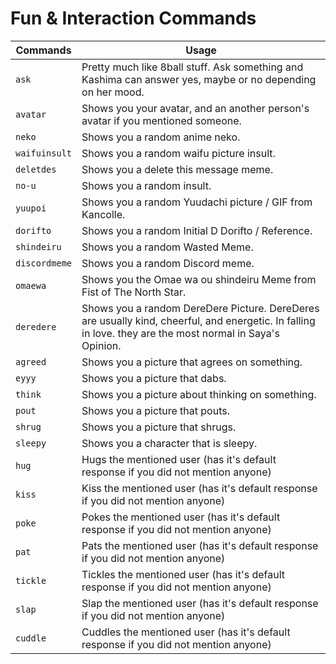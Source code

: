 # Fun & Interaction Commands

|Commands|Usage|
|--------|-----|
|`ask`| Pretty much like 8ball stuff. Ask something and Kashima can answer yes, maybe or no depending on her mood.|
|`avatar`| Shows you your avatar, and an another person's avatar if you mentioned someone.|
|`neko`| Shows you a random anime neko.|
|`waifuinsult`| Shows you a random waifu picture insult.|
|`deletdes`| Shows you a delete this message meme.|
|`no-u`| Shows you a random insult.|
|`yuupoi`| Shows you a random Yuudachi picture / GIF from Kancolle.|
|`dorifto`| Shows you a random Initial D Dorifto / Reference.|
|`shindeiru`| Shows you a random Wasted Meme.|
|`discordmeme`| Shows you a random Discord meme.|
|`omaewa`| Shows you the Omae wa ou shindeiru Meme from Fist of The North Star.|
|`deredere`| Shows you a random DereDere Picture. DereDeres are usually kind, cheerful, and energetic. In falling in love. they are the most normal in Saya's Opinion.|
|`agreed`| Shows you a picture that agrees on something.|
|`eyyy`| Shows you a picture that dabs.|
|`think`| Shows you a picture about thinking on something.|
|`pout`| Shows you a picture that pouts.|
|`shrug`| Shows you a picture that shrugs.|
|`sleepy`| Shows you a character that is sleepy.|
|`hug`| Hugs the mentioned user (has it's default response if you did not mention anyone)|
|`kiss`| Kiss the mentioned user (has it's default response if you did not mention anyone)|
|`poke`| Pokes the mentioned user (has it's default response if you did not mention anyone)|
|`pat`| Pats the mentioned user (has it's default response if you did not mention anyone)|
|`tickle`| Tickles the mentioned user (has it's default response if you did not mention anyone)|
|`slap`| Slap the mentioned user (has it's default response if you did not mention anyone)|
|`cuddle`| Cuddles the mentioned user (has it's default response if you did not mention anyone)|